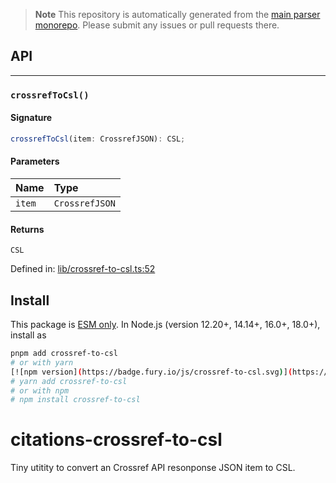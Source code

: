 > **Note**
> This repository is automatically generated from the [main parser monorepo](https://github.com/TrialAndErrorOrg/parsers). Please submit any issues or pull requests there.

## API

***

### `crossrefToCsl()`

#### Signature

```ts
crossrefToCsl(item: CrossrefJSON): CSL;
```

#### Parameters

| Name | Type |
| :------ | :------ |
| `item` | `CrossrefJSON` |

#### Returns

`CSL`

Defined in:  [lib/crossref-to-csl.ts:52](https://github.com/TrialAndErrorOrg/parsers/blob/main/libs/citations/crossref-to-csl/src/lib/crossref-to-csl.ts#L52)

## Install

This package is [ESM only](https://gist.github.com/sindresorhus/a39789f98801d908bbc7ff3ecc99d99c). In Node.js (version 12.20+, 14.14+, 16.0+, 18.0+), install as

```bash
pnpm add crossref-to-csl
# or with yarn
[![npm version](https://badge.fury.io/js/crossref-to-csl.svg)](https://badge.fury.io/js/crossref-to-csl) [![npm downloads](https://img.shields.io/npm/dm/crossref-to-csl.svg)](https://www.npmjs.com/package/crossref-to-csl)
# yarn add crossref-to-csl
# or with npm
# npm install crossref-to-csl
```

# citations-crossref-to-csl

Tiny utitity to convert an Crossref API resonponse JSON item to CSL.
